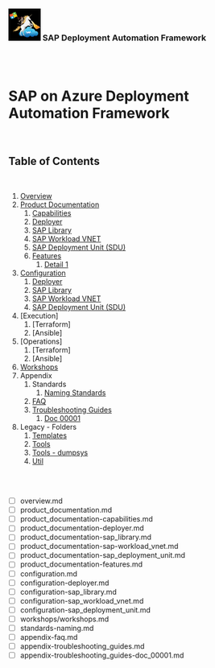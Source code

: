 ### <img src="assets/images/UnicornSAPBlack256x256.png" width="64px"> SAP Deployment Automation Framework <!-- omit in toc -->
<br/><br/>

# SAP on Azure Deployment Automation Framework <!-- omit in toc -->

<br/>
<!-- TODO: ALL; Document outline of documentation here. -->
<!--       File Naming: (level1)-(level2)-(etc)-(name).md  -->

## Table of Contents
<br/>

1. [Overview](overview.md)
2. [Product Documentation](Software_Documentation/product_documentation.md)
   1. [Capabilities](Software_Documentation/product_documentation-capabilities.md)
   2. [Deployer](Software_Documentation/product_documentation-deployer.md)
   3. [SAP Library](Software_Documentation/product_documentation-sap_library.md)
   4. [SAP Workload VNET](Software_Documentation/product_documentation-sap-workload_vnet.md)
   5. [SAP Deployment Unit (SDU)](Software_Documentation/product_documentation-sap_deployment_unit.md)
   6. [Features](Software_Documentation/product_documentation-features.md)
      1. [Detail 1]()
3. [Configuration](Software_Documentation/configuration.md)
   1. [Deployer](Software_Documentation/configuration-deployer.md)
   2. [SAP Library](Software_Documentation/configuration-sap_library.md)
   3. [SAP Workload VNET](Software_Documentation/configuration-sap_workload_vnet.md)
   4. [SAP Deployment Unit (SDU)](Software_Documentation/configuration-sap_deployment_unit.md)
4. [Execution]
   1. [Terraform]
   2. [Ansible]
5. [Operations]
   1. [Terraform]
   2. [Ansible]
6. [Workshops](Software_Documentation/workshops/workshops.md)
7. Appendix
   1. Standards
      1. [Naming Standards](Software_Documentation/standards-naming.md)
   2. [FAQ](Software_Documentation/appendix-faq.md)
   3. [Troubleshooting Guides](Software_Documentation/appendix-troubleshooting_guides.md)
      1. [Doc 00001](Software_Documentation/appendix-troubleshooting_guides-doc_00001.md)
8. Legacy - Folders
   1. [Templates](../sort/templates-readme.md)
   2. [Tools](../sort/tools-readme.md)
   3. [Tools - dumpsys](../sort/tools-dumpsystem-readme.md)
   4. [Util](../sort/util-readme.md)



<br/><br/>


- [ ] overview.md
- [ ] product_documentation.md
- [ ] product_documentation-capabilities.md
- [ ] product_documentation-deployer.md
- [ ] product_documentation-sap_library.md
- [ ] product_documentation-sap-workload_vnet.md
- [ ] product_documentation-sap_deployment_unit.md
- [ ] product_documentation-features.md
- [ ] configuration.md
- [ ] configuration-deployer.md
- [ ] configuration-sap_library.md
- [ ] configuration-sap_workload_vnet.md
- [ ] configuration-sap_deployment_unit.md
- [ ] workshops/workshops.md
- [ ] standards-naming.md
- [ ] appendix-faq.md
- [ ] appendix-troubleshooting_guides.md
- [ ] appendix-troubleshooting_guides-doc_00001.md
